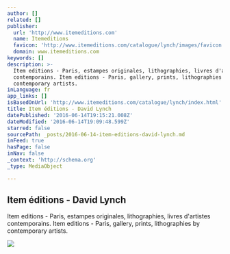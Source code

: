 ```yaml
---
author: []
related: []
publisher:
  url: 'http://www.itemeditions.com'
  name: Itemeditions
  favicon: 'http://www.itemeditions.com/catalogue/lynch/images/favicon.ico'
  domain: www.itemeditions.com
keywords: []
description: >-
  Item editions - Paris, estampes originales, lithographies, livres d'artistes
  contemporains. Item editions - Paris, gallery, prints, lithographies by
  contemporary artists.
inLanguage: fr
app_links: []
isBasedOnUrl: 'http://www.itemeditions.com/catalogue/lynch/index.html'
title: Item éditions - David Lynch
datePublished: '2016-06-14T19:15:21.008Z'
dateModified: '2016-06-14T19:09:48.599Z'
starred: false
sourcePath: _posts/2016-06-14-item-editions-david-lynch.md
inFeed: true
hasPage: false
inNav: false
_context: 'http://schema.org'
_type: MediaObject

---
```

<article style=""><h1>Item éditions - David Lynch</h1><p>Item editions - Paris, estampes originales, lithographies, livres d'artistes contemporains. Item editions - Paris, gallery, prints, lithographies by contemporary artists.</p><img src="http://www.itemeditions.com/catalogue/lynch/vignettes/003.jpg" /></article>